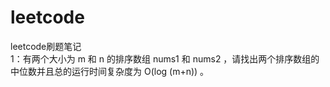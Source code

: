 # leetcode  
leetcode刷题笔记   
1：有两个大小为 m 和 n 的排序数组 nums1 和 nums2 ，请找出两个排序数组的中位数并且总的运行时间复杂度为 O(log (m+n)) 。  
